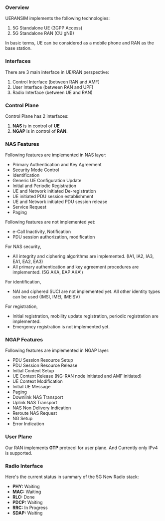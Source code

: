 ### Overview

UERANSIM implements the following technologies:

1. 5G Standalone UE (3GPP Access)
2. 5G Standalone RAN (CU gNB)

In basic terms, UE can be considered as a mobile phone and RAN as the base station.

### Interfaces

There are 3 main interface in UE/RAN perspective:

1. Control Interface (between RAN and AMF)
2. User Interface (between RAN and UPF)
3. Radio Interface (between UE and RAN)

### Control Plane

Control Plane has 2 interfaces:
1. **NAS** is in control of **UE**
2. **NGAP** is in control of **RAN**.

### NAS Features

Following features are implemented in NAS layer:

- Primary Authentication and Key Agreement
- Security Mode Control
- Identification
- Generic UE Configuration Update
- Initial and Periodic Registration
- UE and Network initiated De-registration
- UE initiated PDU session establishment
- UE and Network initiated PDU session release
- Service Request
- Paging

Following features are not implemented yet:

- e-Call Inactivity, Notification
- PDU session authorization, modification

For NAS security,

- All integrity and ciphering algorithms are implemented. (IA1, IA2, IA3, EA1, EA2, EA3)
- All primary authentication and key agreement procedures are implemented. (5G AKA, EAP AKA')

For identification,

- NAI and ciphered SUCI are not implemented yet. All other identity types can be used (IMSI, IMEI, IMEISV)

For registration,

- Initial registration, mobility update registration, periodic registration are implemented.
- Emergency registration is not implemented yet.

### NGAP Features

Following features are implemented in NGAP layer:

- PDU Session Resource Setup
- PDU Session Resource Release
- Initial Context Setup
- UE Context Release (NG-RAN node initiated and AMF initiated)
- UE Context Modification
- Initial UE Message
- Paging
- Downlink NAS Transport
- Uplink NAS Transport
- NAS Non Delivery Indication
- Reroute NAS Request
- NG Setup
- Error Indication

### User Plane

Our RAN implements **GTP** protocol for user plane. And Currently only IPv4 is supported.

### Radio Interface

Here's the current status in summary of the 5G New Radio stack:

- **PHY:** Waiting
- **MAC:** Waiting
- **RLC:** Done
- **PDCP:** Waiting
- **RRC:** In Progress
- **SDAP:** Waiting